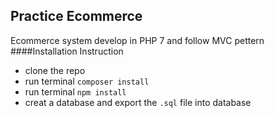 ## Practice Ecommerce 
Ecommerce system develop in PHP 7 and follow MVC pettern
####Installation Instruction
 - clone the repo
 - run terminal `composer install`
 - run terminal `npm install`
 - creat a database and export the `.sql` file into database
